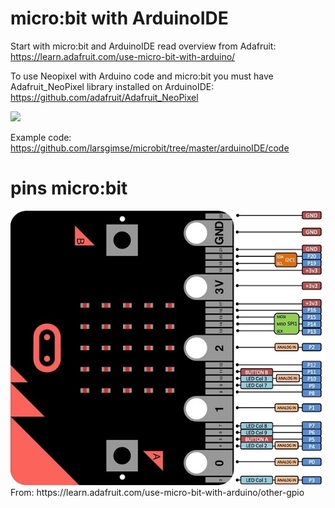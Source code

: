 # micro:bit with ArduinoIDE

Start with micro:bit and ArduinoIDE read overview from Adafruit:<br>
https://learn.adafruit.com/use-micro-bit-with-arduino/<br>

To use Neopixel with Arduino code and micro:bit you must have Adafruit_NeoPixel library installed on ArduinoIDE:<br>
https://github.com/adafruit/Adafruit_NeoPixel

<img src="https://github.com/larsgimse/microbit/blob/master/arduinoIDE/microbit_arduinoIDE.JPG" width="450"><br>

Example code: https://github.com/larsgimse/microbit/tree/master/arduinoIDE/code

# pins micro:bit

<img src="https://github.com/larsgimse/microbit/blob/master/arduinoIDE/pins_microbit.jpg">
From: https://learn.adafruit.com/use-micro-bit-with-arduino/other-gpio
